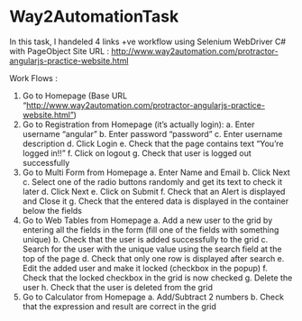 # Way2AutomationTask
In this task, I handeled 4 links +ve workflow using Selenium WebDriver C# with PageObject
Site URL : http://www.way2automation.com/protractor-angularjs-practice-website.html


Work Flows :
1.	Go to Homepage (Base URL “http://www.way2automation.com/protractor-angularjs-practice-website.html”)
2.	Go to Registration from Homepage (it’s actually login):
	a.	Enter username “angular”
	b.	Enter password “password”
	c.	Enter username description
	d.	Click Login
	e.	Check that the page contains text “You’re logged in!!”
	f.	Click on logout
	g.	Check that user is logged out successfully
3.	Go to Multi Form from Homepage
	a.	Enter Name and Email
	b.	Click Next
	c.	Select one of the radio buttons randomly and get its text to check it later
	d.	Click Next
	e.	Click on Submit
	f.	Check that an Alert is displayed and Close it 
	g.	Check that the entered data is displayed in the container below the fields
4.	Go to Web Tables from Homepage
	a.	Add a new user to the grid by entering all the fields in the form (fill one of the fields with something unique)
	b.	Check that the user is added successfully to the grid
	c.	Search for the user with the unique value using the search field at the top of the page
	d.	Check that only one row is displayed after search
	e.	Edit the added user and make it locked (checkbox in the popup)
	f.	Check that the locked checkbox in the grid is now checked
	g.	Delete the user
	h.	Check that the user is deleted from the grid
5.	Go to Calculator from Homepage
	a.	Add/Subtract 2 numbers
	b.	Check that the expression and result are correct in the grid
  
